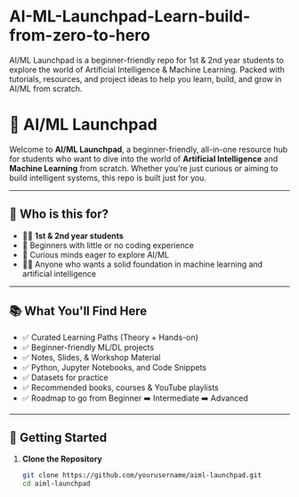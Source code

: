 # AI-ML-Launchpad-Learn-build-from-zero-to-hero
AI/ML Launchpad is a beginner-friendly repo for 1st &amp; 2nd year students to explore the world of Artificial Intelligence &amp; Machine Learning. Packed with tutorials, resources, and project ideas to help you learn, build, and grow in AI/ML from scratch.


# 🚀 AI/ML Launchpad

Welcome to **AI/ML Launchpad**, a beginner-friendly, all-in-one resource hub for students who want to dive into the world of **Artificial Intelligence** and **Machine Learning** from scratch. Whether you’re just curious or aiming to build intelligent systems, this repo is built just for you.

---

## 🎯 Who is this for?

- 👨‍🎓 **1st & 2nd year students**
- 🧠 Beginners with little or no coding experience
- 🤖 Curious minds eager to explore AI/ML
- 👩‍💻 Anyone who wants a solid foundation in machine learning and artificial intelligence

---

## 📚 What You'll Find Here

- ✅ Curated Learning Paths (Theory + Hands-on)
- ✅ Beginner-friendly ML/DL projects
- ✅ Notes, Slides, & Workshop Material
- ✅ Python, Jupyter Notebooks, and Code Snippets
- ✅ Datasets for practice
- ✅ Recommended books, courses & YouTube playlists
- ✅ Roadmap to go from Beginner ➡️ Intermediate ➡️ Advanced

---

## 🚦 Getting Started

1. **Clone the Repository**
   ```bash
   git clone https://github.com/yourusername/aiml-launchpad.git
   cd aiml-launchpad
